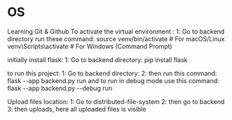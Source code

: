 # OS
Learning Git &amp; Github
To activate the virtual environment :
    1: Go to backend directory run these command:
        source venv/bin/activate  # For macOS/Linux
        venv\Scripts\activate     # For Windows (Command Prompt)    

initially install flask:
    1: Go to backend directory: 
        pip install flask


to run this project:
    1: Go to backend directory: 
    2: then run this command: flask --app backend.py run
        and to run in debug mode use this command: flask --app backend.py --debug run

Upload files location:
    1: Go to distributed-file-system
    2: then go to backend
    3: then uploads, here all uploaded files is visible

